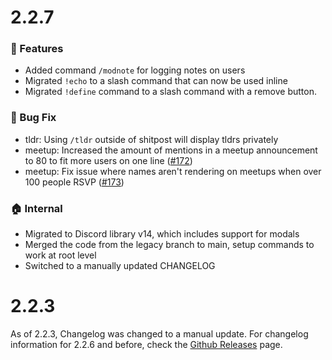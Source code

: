 # 2.2.7

### 🚀 Features
   * Added command `/modnote` for logging notes on users 
   * Migrated `!echo` to a slash command that can now be used inline
   * Migrated `!define` command to a slash command with a remove button.

### 🐛 Bug Fix
   * tldr: Using `/tldr` outside of shitpost will display tldrs privately
   * meetup: Increased the amount of mentions in a meetup announcement to 80 to fit more users on one line ([#172](https://github.com/hellos3b/sjbha-bot/issues/172))
   * meetup: Fix issue where names aren't rendering on meetups when over 100 people RSVP ([#173](https://github.com/hellos3b/sjbha-bot/issues/173))

### 🏠 Internal
   * Migrated to Discord library v14, which includes support for modals
   * Merged the code from the legacy branch to main, setup commands to work at root level
   * Switched to a manually updated CHANGELOG

# 2.2.3

As of 2.2.3, Changelog was changed to a manual update. For changelog information for 2.2.6 and before, check the [Github Releases](https://github.com/hellos3b/sjbha-bot/releases) page.